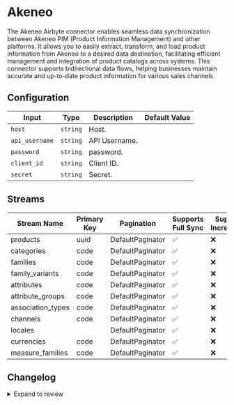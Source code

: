# Akeneo
The Akeneo Airbyte connector enables seamless data synchronization between Akeneo PIM (Product Information Management) and other platforms. It allows you to easily extract, transform, and load product information from Akeneo to a desired data destination, facilitating efficient management and integration of product catalogs across systems. This connector supports bidirectional data flows, helping businesses maintain accurate and up-to-date product information for various sales channels.

## Configuration

| Input | Type | Description | Default Value |
|-------|------|-------------|---------------|
| `host` | `string` | Host.  |  |
| `api_username` | `string` | API Username.  |  |
| `password` | `string` | password.  |  |
| `client_id` | `string` | Client ID.  |  |
| `secret` | `string` | Secret.  |  |

## Streams
| Stream Name | Primary Key | Pagination | Supports Full Sync | Supports Incremental |
|-------------|-------------|------------|---------------------|----------------------|
| products | uuid | DefaultPaginator | ✅ |  ❌  |
| categories  | code | DefaultPaginator | ✅ |  ❌  |
| families | code | DefaultPaginator | ✅ |  ❌  |
| family_variants | code | DefaultPaginator | ✅ |  ❌  |
| attributes | code | DefaultPaginator | ✅ |  ❌  |
| attribute_groups | code | DefaultPaginator | ✅ |  ❌  |
| association_types | code | DefaultPaginator | ✅ |  ❌  |
| channels | code | DefaultPaginator | ✅ |  ❌  |
| locales |  | DefaultPaginator | ✅ |  ❌  |
| currencies | code | DefaultPaginator | ✅ |  ❌  |
| measure_families | code | DefaultPaginator | ✅ |  ❌  |

## Changelog

<details>
  <summary>Expand to review</summary>

| Version          | Date              | Pull Request | Subject        |
|------------------|-------------------|--------------|----------------|
| 0.0.26 | 2025-06-28 | [62151](https://github.com/airbytehq/airbyte/pull/62151) | Update dependencies |
| 0.0.25 | 2025-06-21 | [61098](https://github.com/airbytehq/airbyte/pull/61098) | Update dependencies |
| 0.0.24 | 2025-05-17 | [60691](https://github.com/airbytehq/airbyte/pull/60691) | Update dependencies |
| 0.0.23 | 2025-05-10 | [59887](https://github.com/airbytehq/airbyte/pull/59887) | Update dependencies |
| 0.0.22 | 2025-05-03 | [59341](https://github.com/airbytehq/airbyte/pull/59341) | Update dependencies |
| 0.0.21 | 2025-04-26 | [58731](https://github.com/airbytehq/airbyte/pull/58731) | Update dependencies |
| 0.0.20 | 2025-04-19 | [58289](https://github.com/airbytehq/airbyte/pull/58289) | Update dependencies |
| 0.0.19 | 2025-04-12 | [57594](https://github.com/airbytehq/airbyte/pull/57594) | Update dependencies |
| 0.0.18 | 2025-04-05 | [57165](https://github.com/airbytehq/airbyte/pull/57165) | Update dependencies |
| 0.0.17 | 2025-03-29 | [56585](https://github.com/airbytehq/airbyte/pull/56585) | Update dependencies |
| 0.0.16 | 2025-03-22 | [56142](https://github.com/airbytehq/airbyte/pull/56142) | Update dependencies |
| 0.0.15 | 2025-03-08 | [55422](https://github.com/airbytehq/airbyte/pull/55422) | Update dependencies |
| 0.0.14 | 2025-03-01 | [54901](https://github.com/airbytehq/airbyte/pull/54901) | Update dependencies |
| 0.0.13 | 2025-02-22 | [54253](https://github.com/airbytehq/airbyte/pull/54253) | Update dependencies |
| 0.0.12 | 2025-02-15 | [53899](https://github.com/airbytehq/airbyte/pull/53899) | Update dependencies |
| 0.0.11 | 2025-02-08 | [53402](https://github.com/airbytehq/airbyte/pull/53402) | Update dependencies |
| 0.0.10 | 2025-02-04 | [53151](https://github.com/airbytehq/airbyte/pull/53151) | fix typoe in manifest description |
| 0.0.9 | 2025-02-01 | [52924](https://github.com/airbytehq/airbyte/pull/52924) | Update dependencies |
| 0.0.8 | 2025-01-25 | [52200](https://github.com/airbytehq/airbyte/pull/52200) | Update dependencies |
| 0.0.7 | 2025-01-18 | [51763](https://github.com/airbytehq/airbyte/pull/51763) | Update dependencies |
| 0.0.6 | 2025-01-11 | [51285](https://github.com/airbytehq/airbyte/pull/51285) | Update dependencies |
| 0.0.5 | 2024-12-28 | [50454](https://github.com/airbytehq/airbyte/pull/50454) | Update dependencies |
| 0.0.4 | 2024-12-21 | [50160](https://github.com/airbytehq/airbyte/pull/50160) | Update dependencies |
| 0.0.3 | 2024-12-14 | [49558](https://github.com/airbytehq/airbyte/pull/49558) | Update dependencies |
| 0.0.2 | 2024-12-12 | [49011](https://github.com/airbytehq/airbyte/pull/49011) | Update dependencies |
| 0.0.1 | 2024-10-28 | | Initial release by [@parthiv11](https://github.com/parthiv11) via Connector Builder |

</details>
